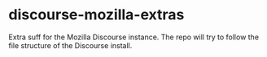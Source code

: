 discourse-mozilla-extras
========================

Extra suff for the Mozilla Discourse instance. The repo will try to follow the file structure of the Discourse install.

